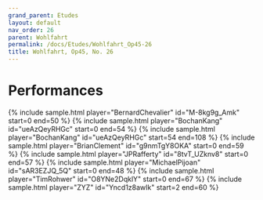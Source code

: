```yaml
---
grand_parent: Etudes
layout: default
nav_order: 26
parent: Wohlfahrt
permalink: /docs/Etudes/Wohlfahrt_Op45-26
title: Wohlfahrt, Op45, No. 26
---
```

# Performances
<div class="sample-container">
    {% include sample.html player="BernardChevalier" id="M-8kg9g_Amk" start=0 end=50 %}
    {% include sample.html player="BochanKang" id="ueAzQeyRHGc" start=0 end=54 %}
    {% include sample.html player="BochanKang" id="ueAzQeyRHGc" start=54 end=108 %}
    {% include sample.html player="BrianClement" id="g9nmTgY8OKA" start=0 end=59 %}
    {% include sample.html player="JPRafferty" id="8tvT_UZknv8" start=0 end=57 %}
    {% include sample.html player="MichaelPijoan" id="sAR3EZJQ_5Q" start=0 end=48 %}
    {% include sample.html player="TimRohwer" id="O8YNe2DqklY" start=0 end=67 %}
    {% include sample.html player="ZYZ" id="Yncd1z8awIk" start=2 end=60 %}
</div>